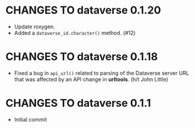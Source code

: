 # CHANGES TO dataverse 0.1.20

* Update roxygen.
* Added a `dataverse_id.character()` method. (#12)

# CHANGES TO dataverse 0.1.18

* Fixed a bug in `api_url()` related to parsing of the Dataverse server URL that was affected by an API change in **urltools**. (h/t John Little)

# CHANGES TO dataverse 0.1.1

* Initial commit
